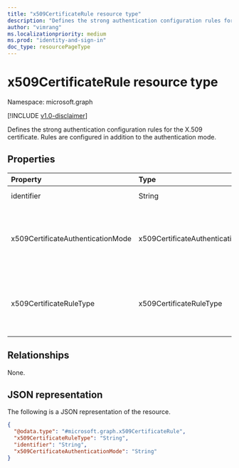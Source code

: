 ```yaml
---
title: "x509CertificateRule resource type"
description: "Defines the strong authentication configuration rules for the X.509 certificate. Rules are configured in addition to the authentication mode."
author: "vimrang"
ms.localizationpriority: medium
ms.prod: "identity-and-sign-in"
doc_type: resourcePageType
---
```


# x509CertificateRule resource type

Namespace: microsoft.graph

[!INCLUDE [v1.0-disclaimer](../../includes/v1.0-disclaimer.md)]

Defines the strong authentication configuration rules for the X.509 certificate. Rules are configured in addition to the authentication mode.

## Properties
|Property|Type|Description|
|:---|:---|:---|
|identifier|String| The identifier of the X.509 certificate. Required.|
|x509CertificateAuthenticationMode|x509CertificateAuthenticationMode| The type of strong authentication mode. The possible values are: `x509CertificateSingleFactor`, `x509CertificateMultiFactor`, `unknownFutureValue`. Required.|
|x509CertificateRuleType|x509CertificateRuleType| The type of the X.509 certificate mode configuration rule. The possible values are: `issuerSubject`, `policyOID`, `unknownFutureValue`. Required.|

## Relationships
None.

## JSON representation
The following is a JSON representation of the resource.
<!-- {
  "blockType": "resource",
  "@odata.type": "microsoft.graph.x509CertificateRule"
}
-->
``` json
{
  "@odata.type": "#microsoft.graph.x509CertificateRule",
  "x509CertificateRuleType": "String",
  "identifier": "String",
  "x509CertificateAuthenticationMode": "String"
}
```

